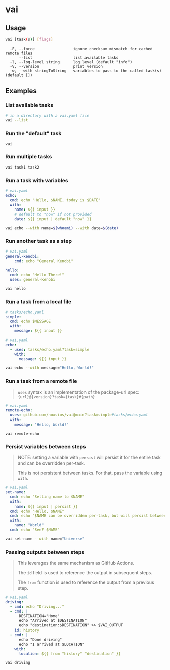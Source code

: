 # vai

## Usage

```sh
vai [task(s)] [flags]
```

```plaintext
  -F, --force                 ignore checksum mismatch for cached remote files
      --list                  list available tasks
  -l, --log-level string      log level (default "info")
  -V, --version               print version
  -w, --with stringToString   variables to pass to the called task(s) (default [])

```

## Examples

<!-- TODO: auto gen this from tests -->

### List available tasks

```sh
# in a directory with a vai.yaml file
vai --list
```

### Run the "default" task

```sh
vai
```

### Run multiple tasks

```sh
vai task1 task2
```

### Run a task with variables

```yaml
# vai.yaml
echo:
  cmd: echo "Hello, $NAME, today is $DATE"
  with:
    name: ${{ input }}
    # default to "now" if not provided
    date: ${{ input | default "now" }}
```

```sh
vai echo --with name=$(whoami) --with date=$(date)
```

### Run another task as a step

```yaml
# vai.yaml
general-kenobi:
    cmd: echo "General Kenobi"

hello:
  cmd: echo "Hello There!"
  uses: general-kenobi
```

```sh
vai hello
```

### Run a task from a local file

```yaml
# tasks/echo.yaml
simple:
  cmd: echo $MESSAGE
  with:
    message: ${{ input }}
```

```yaml
# vai.yaml
echo:
  - uses: tasks/echo.yaml?task=simple
    with:
      message: ${{ input }}
```

```sh
vai echo --with message="Hello, World!"
```

### Run a task from a remote file

> `uses` syntax is an implementation of the package-url spec: `{url}@{version}?task={task}#{path}`

```yaml
# vai.yaml
remote-echo:
  uses: github.com/noxsios/vai@main?task=simple#tasks/echo.yaml
  with:
    message: "Hello, World!"
```

```sh
vai remote-echo
```

### Persist variables between steps

> NOTE: setting a variable with `persist` will persist it for the entire task
> and can be overridden per-task.
>
> This is not persistent between tasks. For that, pass the variable using `with`.

```yaml
# vai.yaml
set-name:
  cmd: echo "Setting name to $NAME"
  with:
    name: ${{ input | persist }}
  cmd: echo "Hello, $NAME"
  cmd: echo "$NAME can be overridden per-task, but will persist between tasks"
  with:
    name: "World"
  cmd: echo "See? $NAME"
```

```sh
vai set-name --with name="Universe"
```

### Passing outputs between steps

> This leverages the same mechanism as GitHub Actions.
>
> The `id` field is used to reference the output in subsequent steps.
>
> The `from` function is used to reference the output from a previous step.

```yaml
# vai.yaml
driving:
  - cmd: echo "Driving..."
  - cmd: |
      DESTINATION="Home"
      echo "Arrived at $DESTINATION"
      echo "destination:$DESTINATION" >> $VAI_OUTPUT
    id: history    
  - cmd: |
      echo "Done driving"
      echo "I arrived at $LOCATION"
    with:
      location: ${{ from "history" "destination" }}
```

```sh
vai driving
```

<!-- ## Task Schema

> Task name regex: `^[_a-zA-Z][a-zA-Z0-9_-]*$`

<details>
<summary>View schema</summary>
```json
{
  "$schema": "https://json-schema.org/draft/2020-12/schema",
  "$id": "https://github.com/noxsios/vai/workflow",
  "$defs": {
    "Matrix": {
      "additionalProperties": {
        "items": true,
        "type": "array"
      },
      "type": "object"
    },
    "Step": {
      "oneOf": [
        {
          "properties": {
            "cmd": {
              "type": "string"
            },
            "uses": {
              "not": true
            }
          },
          "required": [
            "cmd"
          ]
        },
        {
          "properties": {
            "cmd": {
              "not": true
            },
            "uses": {
              "type": "string"
            }
          },
          "required": [
            "uses"
          ]
        }
      ],
      "properties": {
        "cmd": {
          "type": "string",
          "description": "Command to run"
        },
        "uses": {
          "type": "string",
          "description": "Location of a remote task to call conforming to the purl spec"
        },
        "id": {
          "type": "string",
          "description": "Unique identifier for the step"
        },
        "description": {
          "type": "string",
          "description": "Description of the step"
        },
        "with": {
          "patternProperties": {
            "^[a-zA-Z_]+[a-zA-Z0-9_]*$": {
              "oneOf": [
                {
                  "type": "string"
                },
                {
                  "type": "boolean"
                },
                {
                  "type": "integer"
                }
              ]
            }
          },
          "additionalProperties": false,
          "type": "object",
          "minItems": 1,
          "description": "Additional parameters for the step/task call"
        },
        "matrix": {
          "additionalProperties": {
            "items": {
              "oneOf": [
                {
                  "type": "string"
                },
                {
                  "type": "boolean"
                },
                {
                  "type": "integer"
                }
              ]
            },
            "type": "array"
          },
          "type": "object",
          "minItems": 1,
          "description": "Matrix of parameters"
        }
      },
      "additionalProperties": false,
      "type": "object"
    },
    "Task": {
      "items": {
        "$ref": "#/$defs/Step"
      },
      "type": "array"
    },
    "With": {
      "type": "object"
    }
  },
  "patternProperties": {
    "^[_a-zA-Z][a-zA-Z0-9_-]*$": {
      "$ref": "#/$defs/Task",
      "description": "Name of the task"
    }
  },
  "additionalProperties": false,
  "type": "object"
}
```
</details> -->
